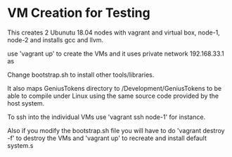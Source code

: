 # VM Creation for Testing

This creates 2 Ubunutu 18.04 nodes with vagrant and virtual box, node-1, node-2 and installs gcc and llvm.

use 'vagrant up' to create the VMs and it uses private network 192.168.33.1 as 

Change bootstrap.sh to install other tools/libraries.

It also maps GeniusTokens directory to /Development/GeniusTokens to be able to compile under Linux using the same source
code provided by the host system.

To ssh into the individual VMs use 'vagrant ssh node-1' for instance.

Also if you modify the bootstrap.sh file you will have to do 'vagrant destroy -f' to destroy the VMs and 'vagrant up' to
recreate and install default system.s